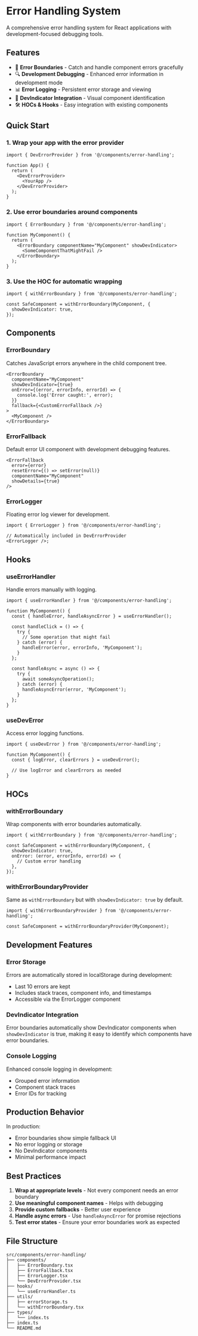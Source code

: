 # Error Handling System

A comprehensive error handling system for React applications with development-focused debugging tools.

## Features

- 🚨 **Error Boundaries** - Catch and handle component errors gracefully
- 🔍 **Development Debugging** - Enhanced error information in development mode
- 📊 **Error Logging** - Persistent error storage and viewing
- 🎯 **DevIndicator Integration** - Visual component identification
- 🛠️ **HOCs & Hooks** - Easy integration with existing components

## Quick Start

### 1. Wrap your app with the error provider

```tsx
import { DevErrorProvider } from '@/components/error-handling';

function App() {
  return (
    <DevErrorProvider>
      <YourApp />
    </DevErrorProvider>
  );
}
```

### 2. Use error boundaries around components

```tsx
import { ErrorBoundary } from '@/components/error-handling';

function MyComponent() {
  return (
    <ErrorBoundary componentName="MyComponent" showDevIndicator>
      <SomeComponentThatMightFail />
    </ErrorBoundary>
  );
}
```

### 3. Use the HOC for automatic wrapping

```tsx
import { withErrorBoundary } from '@/components/error-handling';

const SafeComponent = withErrorBoundary(MyComponent, {
  showDevIndicator: true,
});
```

## Components

### ErrorBoundary

Catches JavaScript errors anywhere in the child component tree.

```tsx
<ErrorBoundary
  componentName="MyComponent"
  showDevIndicator={true}
  onError={(error, errorInfo, errorId) => {
    console.log('Error caught:', error);
  }}
  fallback={<CustomErrorFallback />}
>
  <MyComponent />
</ErrorBoundary>
```

### ErrorFallback

Default error UI component with development debugging features.

```tsx
<ErrorFallback
  error={error}
  resetError={() => setError(null)}
  componentName="MyComponent"
  showDetails={true}
/>
```

### ErrorLogger

Floating error log viewer for development.

```tsx
import { ErrorLogger } from '@/components/error-handling';

// Automatically included in DevErrorProvider
<ErrorLogger />;
```

## Hooks

### useErrorHandler

Handle errors manually with logging.

```tsx
import { useErrorHandler } from '@/components/error-handling';

function MyComponent() {
  const { handleError, handleAsyncError } = useErrorHandler();

  const handleClick = () => {
    try {
      // Some operation that might fail
    } catch (error) {
      handleError(error, errorInfo, 'MyComponent');
    }
  };

  const handleAsync = async () => {
    try {
      await someAsyncOperation();
    } catch (error) {
      handleAsyncError(error, 'MyComponent');
    }
  };
}
```

### useDevError

Access error logging functions.

```tsx
import { useDevError } from '@/components/error-handling';

function MyComponent() {
  const { logError, clearErrors } = useDevError();

  // Use logError and clearErrors as needed
}
```

## HOCs

### withErrorBoundary

Wrap components with error boundaries automatically.

```tsx
import { withErrorBoundary } from '@/components/error-handling';

const SafeComponent = withErrorBoundary(MyComponent, {
  showDevIndicator: true,
  onError: (error, errorInfo, errorId) => {
    // Custom error handling
  },
});
```

### withErrorBoundaryProvider

Same as `withErrorBoundary` but with `showDevIndicator: true` by default.

```tsx
import { withErrorBoundaryProvider } from '@/components/error-handling';

const SafeComponent = withErrorBoundaryProvider(MyComponent);
```

## Development Features

### Error Storage

Errors are automatically stored in localStorage during development:

- Last 10 errors are kept
- Includes stack traces, component info, and timestamps
- Accessible via the ErrorLogger component

### DevIndicator Integration

Error boundaries automatically show DevIndicator components when `showDevIndicator` is true, making it easy to identify which components have error boundaries.

### Console Logging

Enhanced console logging in development:

- Grouped error information
- Component stack traces
- Error IDs for tracking

## Production Behavior

In production:

- Error boundaries show simple fallback UI
- No error logging or storage
- No DevIndicator components
- Minimal performance impact

## Best Practices

1. **Wrap at appropriate levels** - Not every component needs an error boundary
2. **Use meaningful component names** - Helps with debugging
3. **Provide custom fallbacks** - Better user experience
4. **Handle async errors** - Use `handleAsyncError` for promise rejections
5. **Test error states** - Ensure your error boundaries work as expected

## File Structure

```
src/components/error-handling/
├── components/
│   ├── ErrorBoundary.tsx
│   ├── ErrorFallback.tsx
│   ├── ErrorLogger.tsx
│   └── DevErrorProvider.tsx
├── hooks/
│   └── useErrorHandler.ts
├── utils/
│   ├── errorStorage.ts
│   └── withErrorBoundary.tsx
├── types/
│   └── index.ts
├── index.ts
└── README.md
```
